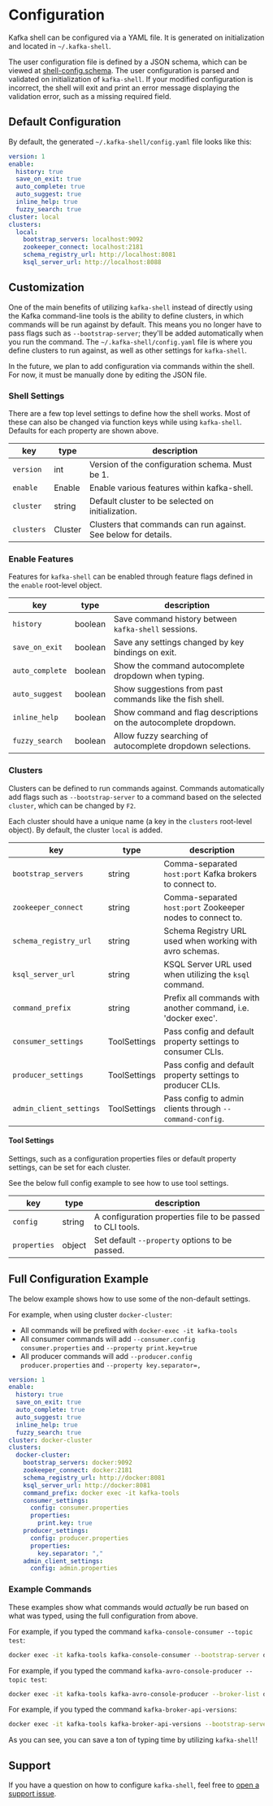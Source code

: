 # Configuration

Kafka shell can be configured via a YAML file. It is generated on initialization and located in `~/.kafka-shell`. 

The user configuration file is defined by a JSON schema, which can be viewed at [shell-config.schema][schema]. The user configuration is parsed and validated on initialization of `kafka-shell`. If your modified configuration is incorrect, the shell will exit and print an error message displaying the validation error, such as a missing required field. 

## Default Configuration
By default, the generated `~/.kafka-shell/config.yaml` file looks like this:

```yaml
version: 1
enable:
  history: true
  save_on_exit: true
  auto_complete: true
  auto_suggest: true
  inline_help: true
  fuzzy_search: true
cluster: local
clusters:
  local:
    bootstrap_servers: localhost:9092
    zookeeper_connect: localhost:2181
    schema_registry_url: http://localhost:8081
    ksql_server_url: http://localhost:8088
```

## Customization
One of the main benefits of utilizing `kafka-shell` instead of directly using the Kafka command-line tools is the ability to define clusters, in which commands will be run against by default. This means you no longer have to pass flags such as `--bootstrap-server`; they'll be added automatically when you run the command. The `~/.kafka-shell/config.yaml` file is where you define clusters to run against, as well as other settings for `kafka-shell`. 

In the future, we plan to add configuration via commands within the shell. For now, it must be manually done by editing the JSON file. 

### Shell Settings
There are a few top level settings to define how the shell works. Most of these can also be changed via function keys while using `kafka-shell`. Defaults for each property are shown above.

| key        | type    | description                                                    |
|------------|---------|----------------------------------------------------------------|
| `version`  | int     | Version of the configuration schema. Must be 1.                |
| `enable`   | Enable  | Enable various features within kafka-shell.                    |
| `cluster`  | string  | Default cluster to be selected on initialization.              |
| `clusters` | Cluster | Clusters that commands can run against. See below for details. |

### Enable Features
Features for `kafka-shell` can be enabled through feature flags defined in the `enable` root-level object.

| key             | type    | description                                                      |
|-----------------|---------|------------------------------------------------------------------|
| `history`       | boolean | Save command history between `kafka-shell` sessions.             |
| `save_on_exit`  | boolean | Save any settings changed by key bindings on exit.               |
| `auto_complete` | boolean | Show the command autocomplete dropdown when typing.              |
| `auto_suggest`  | boolean | Show suggestions from past commands like the fish shell.         |
| `inline_help`   | boolean | Show command and flag descriptions on the autocomplete dropdown. |
| `fuzzy_search`  | boolean | Allow fuzzy searching of autocomplete dropdown selections.       |


### Clusters
Clusters can be defined to run commands against. Commands automatically add flags such as `--bootstrap-server` to a command based on the selected `cluster`, which can be changed by `F2`. 

Each cluster should have a unique name (a key in the `clusters` root-level object). By default, the cluster `local` is added.

| key                     | type         | description                                                   |
|-------------------------|--------------|---------------------------------------------------------------|
| `bootstrap_servers`     | string       | Comma-separated `host:port` Kafka brokers to connect to.      |
| `zookeeper_connect`     | string       | Comma-separated `host:port` Zookeeper nodes to connect to.    |
| `schema_registry_url`   | string       | Schema Registry URL used when working with avro schemas.      |
| `ksql_server_url`       | string       | KSQL Server URL used when utilizing the `ksql` command.       |
| `command_prefix`        | string       | Prefix all commands with another command, i.e. 'docker exec'. |
| `consumer_settings`     | ToolSettings | Pass config and default property settings to consumer CLIs.   |
| `producer_settings`     | ToolSettings | Pass config and default property settings to producer CLIs.   |
| `admin_client_settings` | ToolSettings | Pass config to admin clients through `--command-config`.   |


#### Tool Settings
Settings, such as a configuration properties files or default property settings, can be set for each cluster. 

See the below full config example to see how to use tool settings.

| key          | type   | description                                                |
|--------------|--------|------------------------------------------------------------|
| `config`     | string | A configuration properties file to be passed to CLI tools. |
| `properties` | object | Set default `--property` options to be passed.             |


## Full Configuration Example
The below example shows how to use some of the non-default settings. 

For example, when using cluster `docker-cluster`:
- All commands will be prefixed with `docker-exec -it kafka-tools`
- All consumer commands will add `--consumer.config consumer.properties` and `--property print.key=true`
- All producer commands will add `--producer.config producer.properties` and `--property key.separator=,`

```yaml
version: 1
enable:
  history: true
  save_on_exit: true
  auto_complete: true
  auto_suggest: true
  inline_help: true
  fuzzy_search: true
cluster: docker-cluster
clusters:
  docker-cluster:
    bootstrap_servers: docker:9092
    zookeeper_connect: docker:2181
    schema_registry_url: http://docker:8081
    ksql_server_url: http://docker:8081
    command_prefix: docker exec -it kafka-tools
    consumer_settings:
      config: consumer.properties
      properties:
        print.key: true
    producer_settings:
      config: producer.properties
      properties:
        key.separator: ","
    admin_client_settings:
      config: admin.properties
```

### Example Commands

These examples show what commands would *actually* be run based on what was typed, using the full configuration from above.

For example, if you typed the command `kafka-console-consumer --topic test`:

```bash
docker exec -it kafka-tools kafka-console-consumer --bootstrap-server docker:9092 --consumer.config consumer.properties --property print.key=true
```

For example, if you typed the command `kafka-avro-console-producer --topic test`:

```bash
docker exec -it kafka-tools kafka-avro-console-producer --broker-list docker:9092 --property schema.registry.url=http://docker:8081 --producer.config producer.properties --property key.separtor=,
```

For example, if you typed the command `kafka-broker-api-versions`:

```bash
docker exec -it kafka-tools kafka-broker-api-versions --bootstrap-server docker:9092 --command-config admin.properties
```

As you can see, you can save a ton of typing time by utilizing `kafka-shell`!


## Support
If you have a question on how to configure `kafka-shell`, feel free to [open a support issue][support].

[schema]: kafkashell/data/shell-config.schema
[support]: https://github.com/devshawn/kafka-shell/issues/new?assignees=&labels=support&title=

